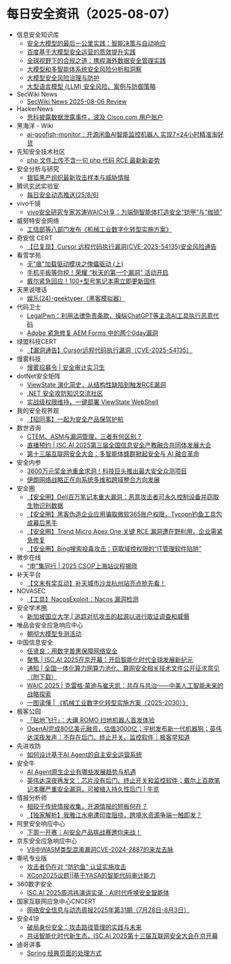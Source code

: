 # 每日安全资讯（2025-08-07）

- 信息安全知识库
  - [安全大模型的最后一公里实践：智能决策与自动响应](https://vipread.com/library/topic/3989)
  - [百度基于大模型安全运营的质效提升实践](https://vipread.com/library/topic/3990)
  - [全球视野下的合规之道：携程海外数据安全管理实践](https://vipread.com/library/topic/3991)
  - [大模型和多智能体系统安全风险分析和洞察](https://vipread.com/library/topic/3992)
  - [大模型安全风险治理与防护](https://vipread.com/library/topic/3993)
  - [大型语言模型 (LLM) 安全风险、案例与防御策略](https://vipread.com/library/topic/3994)
- SecWiki News
  - [SecWiki News 2025-08-06 Review](http://www.sec-wiki.com/?2025-08-06)
- HackerNews
  - [思科披露数据泄露事件，波及 Cisco.com 用户账户](https://hackernews.cc/archives/60118)
- 黑海洋 - Wiki
  - [ai-goofish-monitor：开源闲鱼AI智能监控机器人 实现7×24小时精准淘好货](https://wiki.upx8.com/4826)
- 先知安全技术社区
  - [php 文件上传不含一句 php 代码 RCE 最新新姿势](https://xz.aliyun.com/news/18584)
- 安全分析与研究
  - [银狐黑产组织最新攻击样本与威胁情报](https://mp.weixin.qq.com/s?__biz=MzA4ODEyODA3MQ==&mid=2247493103&idx=1&sn=8dd87f761e9018f2330223a63bd1d3db)
- 腾讯玄武实验室
  - [每日安全动态推送(25/8/6)](https://mp.weixin.qq.com/s?__biz=MzA5NDYyNDI0MA==&mid=2651960148&idx=1&sn=16b0b17d53586988e7d05361e5a38e5f)
- vivo千镜
  - [vivo安全研究专家苏涛WAIC分享：为端侧智能体打造安全“铠甲”与“枷锁”](https://mp.weixin.qq.com/s?__biz=MzI0Njg4NzE3MQ==&mid=2247492167&idx=1&sn=fa0d7eb9b4fe8f70914754ccf1d7324b)
- 威努特安全网络
  - [工信部等八部门发布《机械工业数字化转型实施方案》](https://mp.weixin.qq.com/s?__biz=MzAwNTgyODU3NQ==&mid=2651134648&idx=1&sn=edb1278ab69643d2043dbff1aaf64e8a)
- 奇安信 CERT
  - [【已复现】Cursor 远程代码执行漏洞(CVE-2025-54135)安全风险通告](https://mp.weixin.qq.com/s?__biz=MzU5NDgxODU1MQ==&mid=2247503752&idx=1&sn=2ad8f29e84fc6b44b85556378931275d)
- 看雪学苑
  - [无"痕"加载驱动模块之傀儡驱动 (上)](https://mp.weixin.qq.com/s?__biz=MjM5NTc2MDYxMw==&mid=2458598044&idx=1&sn=4378be6ff58a7bdab353764d141eaf0c)
  - [手机平板等你挖！荣耀 “秋天的第一个漏洞” 活动开启](https://mp.weixin.qq.com/s?__biz=MjM5NTc2MDYxMw==&mid=2458598044&idx=2&sn=a0956ad09255348c0b1ff93e832ed545)
  - [戴尔紧急回应！100+型号笔记本需立即更新固件](https://mp.weixin.qq.com/s?__biz=MjM5NTc2MDYxMw==&mid=2458598044&idx=3&sn=13d3710fff0ce8f1b632183dd5eb1de0)
- 天黑说嘿话
  - [娱乐(24)-geektyper（黑客模拟器）](https://mp.weixin.qq.com/s?__biz=MzI5NTQ5MTAzMA==&mid=2247484550&idx=1&sn=fdfe8bc8084a5512c41686c18eb9832f)
- 代码卫士
  - [LegalPwn：利用法律免责条款，操纵ChatGPT等主流AI工具执行恶意代码](https://mp.weixin.qq.com/s?__biz=MzI2NTg4OTc5Nw==&mid=2247523749&idx=1&sn=6c0fcdc701b8736fbbc0e8beea390380)
  - [Adobe 紧急修复 AEM Forms 中的两个0day漏洞](https://mp.weixin.qq.com/s?__biz=MzI2NTg4OTc5Nw==&mid=2247523749&idx=2&sn=107431463b8a59e595bc603cdfbdaa98)
- 绿盟科技CERT
  - [【漏洞通告】Cursor远程代码执行漏洞（CVE-2025-54135）](https://mp.weixin.qq.com/s?__biz=Mzk0MjE3ODkxNg==&mid=2247489323&idx=1&sn=c4d72b4b6396266a676f50a2545641ec)
- 慢雾科技
  - [慢雾招募令 | 安全审计实习生](https://mp.weixin.qq.com/s?__biz=MzU4ODQ3NTM2OA==&mid=2247502806&idx=1&sn=f5c8d717a8985587a550d0f9e67dd420)
- dotNet安全矩阵
  - [ViewState 演化简史，从结构性缺陷到触发RCE漏洞](https://mp.weixin.qq.com/s?__biz=MzUyOTc3NTQ5MA==&mid=2247500242&idx=1&sn=8379312f9f5cdaf6afc3e2372b32e5c7)
  - [.NET 安全攻防知识交流社区](https://mp.weixin.qq.com/s?__biz=MzUyOTc3NTQ5MA==&mid=2247500242&idx=2&sn=173af034fadeb857e9016da1558414b9)
  - [实战级权限维持，一键部署 ViewState WebShell](https://mp.weixin.qq.com/s?__biz=MzUyOTc3NTQ5MA==&mid=2247500242&idx=3&sn=57af2e10b571bf6eaff13ea25fe10a9e)
- 我的安全视界观
  - [【招同事】一起为安全产品保驾护航](https://mp.weixin.qq.com/s?__biz=MzI3Njk2OTIzOQ==&mid=2247486977&idx=1&sn=1969d457ee0248a11b4ab0f09c12e5f3)
- 数世咨询
  - [CTEM、ASM与漏洞管理，三者有何区别？](https://mp.weixin.qq.com/s?__biz=MzkxNzA3MTgyNg==&mid=2247539786&idx=1&sn=0cc242f706003fbe4eeebd0a02ff1bbb)
  - [直播预约 | ISC.AI 2025第三届全国信息安全产教融合共同体发展大会](https://mp.weixin.qq.com/s?__biz=MzkxNzA3MTgyNg==&mid=2247539786&idx=2&sn=ea345cee055ce3ed2f63f114b80b778e)
  - [第十三届互联网安全大会：多智能体蜂群掀起安全与 AI 融合革命](https://mp.weixin.qq.com/s?__biz=MzkxNzA3MTgyNg==&mid=2247539786&idx=3&sn=c8c4872eff6c8be3a81614aa4fc7ef6f)
- 安全内参
  - [3600万元奖金池重金求洞！科技巨头推出最大安全众测项目](https://mp.weixin.qq.com/s?__biz=MzI4NDY2MDMwMw==&mid=2247514793&idx=1&sn=513913db23d3c92eef1340fbc3f1865f)
  - [伊朗网络战略正在向系统多维和跨域整合方向发展](https://mp.weixin.qq.com/s?__biz=MzI4NDY2MDMwMw==&mid=2247514793&idx=2&sn=45e7bd13a281356cc88b9c7044fcbe3c)
- 安全圈
  - [【安全圈】Dell百万笔记本重大漏洞：恶意攻击者可永久控制设备并窃取生物识别数据](https://mp.weixin.qq.com/s?__biz=MzIzMzE4NDU1OQ==&mid=2652071012&idx=1&sn=2ec7f4a87b9894bfaf527ef0e14e2ec7)
  - [【安全圈】黑客伪造企业应用骗取微软365账户权限，Tycoon钓鱼工具包成幕后黑手](https://mp.weixin.qq.com/s?__biz=MzIzMzE4NDU1OQ==&mid=2652071012&idx=2&sn=38c404c3e82cce616394f13e8df8cdc6)
  - [【安全圈】Trend Micro Apex One 关键 RCE 漏洞遭在野利用，企业需紧急修复](https://mp.weixin.qq.com/s?__biz=MzIzMzE4NDU1OQ==&mid=2652071012&idx=3&sn=462702952ea80abd857a3e185b8c9fe0)
  - [【安全圈】Bing搜索投毒攻击：窃取域控权限的“IT管理软件陷阱”](https://mp.weixin.qq.com/s?__biz=MzIzMzE4NDU1OQ==&mid=2652071012&idx=4&sn=e6cf83f9fef2ddfcbaf5d16c41fe46af)
- 微步在线
  - [“申”集同行 | 2025 CSOP上海站议程揭晓](https://mp.weixin.qq.com/s?__biz=MzI5NjA0NjI5MQ==&mid=2650184398&idx=1&sn=5edaab7e5e62563b7feeda0ee994ee9e)
- 补天平台
  - [【文末有奖互动】补天城市沙龙杭州站亮点抢先看！](https://mp.weixin.qq.com/s?__biz=MzI2NzY5MDI3NQ==&mid=2247509062&idx=1&sn=63a2d9a92257b4914f4e79339e0c9bfa)
- NOVASEC
  - [【工具】NacosExploit：Nacos 漏洞检测](https://mp.weixin.qq.com/s?__biz=MzUzODU3ODA0MA==&mid=2247490744&idx=1&sn=e58e393073bcad5caadcbcaabeb750ee)
- 安全学术圈
  - [新加坡国立大学 | 追踪对抗攻击的起源以进行取证调查和威慑](https://mp.weixin.qq.com/s?__biz=MzU5MTM5MTQ2MA==&mid=2247493301&idx=1&sn=d3be3afdad28d77aebf1c3b953dd25be)
- 唯品会安全应急响应中心
  - [朝彻大模型专测活动](https://mp.weixin.qq.com/s?__biz=MzI5ODE0ODA5MQ==&mid=2652281718&idx=1&sn=2d396bfa0915434c59ced88667f9e514)
- 中国信息安全
  - [任贤良：用数字普惠保障网络安全](https://mp.weixin.qq.com/s?__biz=MzA5MzE5MDAzOA==&mid=2664247155&idx=1&sn=e37fea853d07b4c6a0df4b50b9496479)
  - [聚焦 | ISC.AI 2025在京开幕：开启智能化时代全球发展新纪元](https://mp.weixin.qq.com/s?__biz=MzA5MzE5MDAzOA==&mid=2664247155&idx=2&sn=fdd3a0f18163abc69c0df25b5466f026)
  - [通知 | 全国一体化算力网算力池化、算网安全相关技术文件公开征求意见（附下载）](https://mp.weixin.qq.com/s?__biz=MzA5MzE5MDAzOA==&mid=2664247155&idx=3&sn=5104399e10dda80e2701ad025be8ee1a)
  - [WAIC 2025 | 克雷格·蒙迪与崔天凯：共存与共治——中美人工智能未来的战略探索](https://mp.weixin.qq.com/s?__biz=MzA5MzE5MDAzOA==&mid=2664247155&idx=4&sn=16f07781dac12919bb2b6fc9774c3dca)
  - [一图读懂 | 《机械工业数字化转型实施方案（2025-2030）》](https://mp.weixin.qq.com/s?__biz=MzA5MzE5MDAzOA==&mid=2664247155&idx=5&sn=cc28fc3ae758dee1caf892f2f1a724be)
- 极客公园
  - [「贴地飞行」：大疆 ROMO 扫地机器人首发体验](https://mp.weixin.qq.com/s?__biz=MTMwNDMwODQ0MQ==&mid=2653084301&idx=1&sn=965361ece494aa347017c201cf8dad12)
  - [OpenAI完成80亿美元融资，估值3000亿；宇树发布新一代机器狗；英伟达深夜发声：不存在后门、终止开关、监控软件｜极客早知道](https://mp.weixin.qq.com/s?__biz=MTMwNDMwODQ0MQ==&mid=2653084233&idx=1&sn=e8405ba4b71c5b9db2fcbf1788e2958e)
- 先进攻防
  - [如何设计基于AI Agent的自主安全运营系统](https://mp.weixin.qq.com/s?__biz=MzI1MDA1MjcxMw==&mid=2649908650&idx=1&sn=7b3a317e949a71247f7f68ff5b352435)
- 安全牛
  - [AI Agent原生企业有哪些发展趋势与机遇](https://mp.weixin.qq.com/s?__biz=MjM5Njc3NjM4MA==&mid=2651138243&idx=1&sn=66f16655f76a9662ed86701eca36736d)
  - [英伟达深夜再发文：芯片没有后门、终止开关和监控软件；戴尔上百款笔记本曝严重安全漏洞，可被植入持久性后门 | 牛览](https://mp.weixin.qq.com/s?__biz=MjM5Njc3NjM4MA==&mid=2651138243&idx=2&sn=5e4dfe20da737ef445093a70b963ac3b)
- 情报分析师
  - [相较于传统情报收集，开源情报的短板何在？](https://mp.weixin.qq.com/s?__biz=MzA3Mjc1MTkwOA==&mid=2650561872&idx=1&sn=b69e4ce75d63a63a33e8d04905325583)
  - [【独家解析】我雅江水电遭印度阻挠，跨境水资源争端一触即发？](https://mp.weixin.qq.com/s?__biz=MzA3Mjc1MTkwOA==&mid=2650561872&idx=2&sn=c75e30c53078d04d0dd8c00b9b42063b)
- 阿里安全响应中心
  - [下周一开赛｜AI安全产品挑战赛邀你来战！](https://mp.weixin.qq.com/s?__biz=MzIxMjEwNTc4NA==&mid=2652997953&idx=1&sn=ae7ce698c5799aeaf7b35a979250ab11)
- 京东安全应急响应中心
  - [V8中WASM类型混淆漏洞CVE-2024-2887的来龙去脉](https://mp.weixin.qq.com/s?__biz=MjM5OTk2MTMxOQ==&mid=2727849788&idx=1&sn=d3d3013732b7deda933d294d5c0bc55d)
- 嘶吼专业版
  - [攻击者仍在对 “防钓鱼” 认证实施攻击](https://mp.weixin.qq.com/s?__biz=MzI0MDY1MDU4MQ==&mid=2247584165&idx=1&sn=246693d07545b4f4ea0d420e53a96030)
  - [XCon2025议题||基于YASA的智能代码审计能力](https://mp.weixin.qq.com/s?__biz=MzI0MDY1MDU4MQ==&mid=2247584165&idx=2&sn=0e9bcd60800a278f4e9286f6eccbbb1c)
- 360数字安全
  - [ISC.AI 2025周鸿祎演讲实录：AI时代呼唤安全智能体](https://mp.weixin.qq.com/s?__biz=MzA4MTg0MDQ4Nw==&mid=2247581435&idx=1&sn=9b02e3865118ca8a3b15bfe98710ee83)
- 国家互联网应急中心CNCERT
  - [网络安全信息与动态周报2025年第31期（7月28日-8月3日）](https://mp.weixin.qq.com/s?__biz=MzIwNDk0MDgxMw==&mid=2247500246&idx=1&sn=6d86b9402dfaa96f8483e4ac09aafdea)
- 安全419
  - [破局身份安全：攻击路径管理的实践与未来](https://mp.weixin.qq.com/s?__biz=MzUyMDQ4OTkyMg==&mid=2247549329&idx=1&sn=be5083f206fff13a161f3db8cef2296d)
  - [共话智能化时代新生态，ISC.AI 2025第十三届互联网安全大会在京开幕](https://mp.weixin.qq.com/s?__biz=MzUyMDQ4OTkyMg==&mid=2247549329&idx=2&sn=ba7c293b0cbd29242df44e4a3ce8b9d3)
- 迪哥讲事
  - [Spring 经典页面的处理方式](https://mp.weixin.qq.com/s?__biz=MzIzMTIzNTM0MA==&mid=2247498005&idx=1&sn=26e16bd62b3f85aca074cde6e428e6a5)
